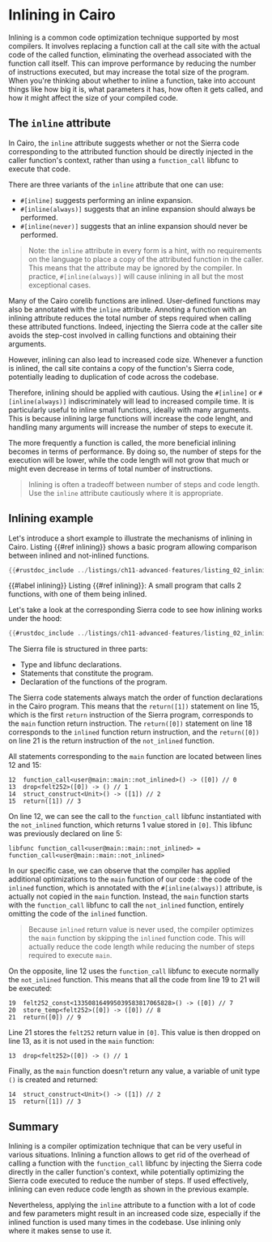 # Inlining in Cairo

Inlining is a common code optimization technique supported by most compilers. It involves replacing a function call at the call site with the actual code of the called function, eliminating the overhead associated with the function call itself. This can improve performance by reducing the number of instructions executed, but may increase the total size of the program. When you're thinking about whether to inline a function, take into account things like how big it is, what parameters it has, how often it gets called, and how it might affect the size of your compiled code.

## The `inline` attribute

In Cairo, the `inline` attribute suggests whether or not the Sierra code corresponding to the attributed function should be directly injected in the caller function's context, rather than using a `function_call` libfunc to execute that code.

There are three variants of the `inline` attribute that one can use:
- `#[inline]` suggests performing an inline expansion.
- `#[inline(always)]` suggests that an inline expansion should always be performed.
- `#[inline(never)]` suggests that an inline expansion should never be performed.

> Note: the `inline` attribute in every form is a hint, with no requirements on the language to place a copy of the attributed function in the caller. This means that the attribute may be ignored by the compiler. In practice, `#[inline(always)]` will cause inlining in all but the most exceptional cases.

Many of the Cairo corelib functions are inlined. User-defined functions may also be annotated with the `inline` attribute. Annoting a function with an inlining attribute reduces the total number of steps required when calling these attributed functions. Indeed, injecting the Sierra code at the caller site avoids the step-cost involved in calling functions and obtaining their arguments.

However, inlining can also lead to increased code size. Whenever a function is inlined, the call site contains a copy of the function's Sierra code, potentially leading to duplication of code across the codebase.

Therefore, inlining should be applied with cautious. Using the `#[inline]` or `#[inline(always)]` indiscriminately will lead to increased compile time. It is particularly useful to inline small functions, ideally with many arguments. This is because inlining large functions will increase the code lenght, and handling many arguments will increase the number of steps to execute it.

The more frequently a function is called, the more beneficial inlining becomes in terms of performance. By doing so, the number of steps for the execution will be lower, while the code length will not grow that much or might even decrease in terms of total number of instructions.

> Inlining is often a tradeoff between number of steps and code length. Use the `inline` attribute cautiously where it is appropriate.

## Inlining example

Let's introduce a short example to illustrate the mechanisms of inlining in Cairo. Listing {{#ref inlining}} shows a basic program allowing comparison between inlined and not-inlined functions.

```rust
{{#rustdoc_include ../listings/ch11-advanced-features/listing_02_inlining/src/lib.cairo}}
```

{{#label inlining}}
<span class="caption">Listing {{#ref inlining}}: A small program that calls 2 functions, with one of them being inlined.</span>

Let's take a look at the corresponding Sierra code to see how inlining works under the hood:

```rust
{{#rustdoc_include ../listings/ch11-advanced-features/listing_02_inlining/src/inline.sierra}}
```

The Sierra file is structured in three parts:
- Type and libfunc declarations.
- Statements that constitute the program.
- Declaration of the functions of the program.

The Sierra code statements always match the order of function declarations in the Cairo program. This means that the `return([1])` statement on line 15, which is the first `return` instruction of the Sierra program, corresponds to the `main` function return instruction. The `return([0])` statement on line 18 corresponds to the `inlined` function return instruction, and the `return([0])` on line 21 is the return instruction of the `not_inlined` function.

All statements corresponding to the `main` function are located between lines 12 and 15:

```rust,noplayground
12	function_call<user@main::main::not_inlined>() -> ([0]) // 0
13	drop<felt252>([0]) -> () // 1
14	struct_construct<Unit>() -> ([1]) // 2
15	return([1]) // 3
```

On line 12, we can see the call to the `function_call` libfunc instantiated with the `not_inlined` function, which returns 1 value stored in `[0]`. This libfunc was previously declared on line 5:

```rust,noplayground
libfunc function_call<user@main::main::not_inlined> = function_call<user@main::main::not_inlined>
```

In our specific case, we can observe that the compiler has applied additional optimizations to the `main` function of our code : the code of the `inlined` function, which is annotated with the `#[inline(always)]` attribute, is actually not copied in the `main` function. Instead, the `main` function starts with the `function_call` libfunc to call the `not_inlined` function, entirely omitting the code of the `inlined` function.

> Because `inlined` return value is never used, the compiler optimizes the `main` function by skipping the `inlined` function code. This will actually reduce the code length while reducing the number of steps required to execute `main`.

On the opposite, line 12 uses the `function_call` libfunc to execute normally the `not_inlined` function. This means that all the code from line 19 to 21 will be executed:

```rust,noplayground
19	felt252_const<133508164995039583817065828>() -> ([0]) // 7
20	store_temp<felt252>([0]) -> ([0]) // 8
21	return([0]) // 9
```

Line 21 stores the `felt252` return value in `[0]`.  This value is then dropped on line 13, as it is not used in the `main` function: 

```rust,noplayground
13	drop<felt252>([0]) -> () // 1
```

Finally, as the `main` function doesn't return any value, a variable of unit type `()` is created and returned: 

```rust,noplayground
14	struct_construct<Unit>() -> ([1]) // 2
15	return([1]) // 3
```

## Summary

Inlining is a compiler optimization technique that can be very useful in various situations. Inlining a function allows to get rid of the overhead of calling a function with the `function_call` libfunc by injecting the Sierra code directly in the caller function's context, while potentially optimizing the Sierra code executed to reduce the number of steps. If used effectively, inlining can even reduce code length as shown in the previous example.

Nevertheless, applying the `inline` attribute to a function with a lot of code and few parameters might result in an increased code size, especially if the inlined function is used many times in the codebase. Use inlining only where it makes sense to use it.